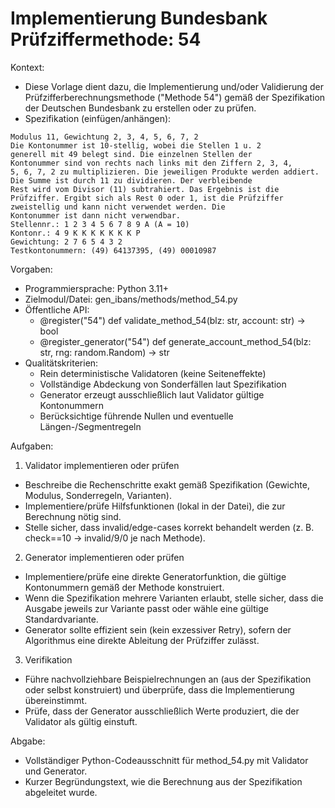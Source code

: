 # Implementierung Bundesbank Prüfziffermethode: 54

Kontext:
- Diese Vorlage dient dazu, die Implementierung und/oder Validierung der Prüfzifferberechnungsmethode ("Methode 54") gemäß der Spezifikation der Deutschen Bundesbank zu erstellen oder zu prüfen.
- Spezifikation (einfügen/anhängen):

```Text
Modulus 11, Gewichtung 2, 3, 4, 5, 6, 7, 2
Die Kontonummer ist 10-stellig, wobei die Stellen 1 u. 2
generell mit 49 belegt sind. Die einzelnen Stellen der
Kontonummer sind von rechts nach links mit den Ziffern 2, 3, 4,
5, 6, 7, 2 zu multiplizieren. Die jeweiligen Produkte werden addiert.
Die Summe ist durch 11 zu dividieren. Der verbleibende
Rest wird vom Divisor (11) subtrahiert. Das Ergebnis ist die
Prüfziffer. Ergibt sich als Rest 0 oder 1, ist die Prüfziffer
zweistellig und kann nicht verwendet werden. Die
Kontonummer ist dann nicht verwendbar.
Stellennr.: 1 2 3 4 5 6 7 8 9 A (A = 10)
Kontonr.: 4 9 K K K K K K K P
Gewichtung: 2 7 6 5 4 3 2
Testkontonummern: (49) 64137395, (49) 00010987
```

Vorgaben:
- Programmiersprache: Python 3.11+
- Zielmodul/Datei: gen_ibans/methods/method_54.py
- Öffentliche API:
  - @register("54") def validate_method_54(blz: str, account: str) -> bool
  - @register_generator("54") def generate_account_method_54(blz: str, rng: random.Random) -> str
- Qualitätskriterien:
  - Rein deterministische Validatoren (keine Seiteneffekte)
  - Vollständige Abdeckung von Sonderfällen laut Spezifikation
  - Generator erzeugt ausschließlich laut Validator gültige Kontonummern
  - Berücksichtige führende Nullen und eventuelle Längen-/Segmentregeln

Aufgaben:
1) Validator implementieren oder prüfen
- Beschreibe die Rechenschritte exakt gemäß Spezifikation (Gewichte, Modulus, Sonderregeln, Varianten).
- Implementiere/prüfe Hilfsfunktionen (lokal in der Datei), die zur Berechnung nötig sind.
- Stelle sicher, dass invalid/edge-cases korrekt behandelt werden (z. B. check==10 -> invalid/9/0 je nach Methode).

2) Generator implementieren oder prüfen
- Implementiere/prüfe eine direkte Generatorfunktion, die gültige Kontonummern gemäß der Methode konstruiert.
- Wenn die Spezifikation mehrere Varianten erlaubt, stelle sicher, dass die Ausgabe jeweils zur Variante passt oder wähle eine gültige Standardvariante.
- Generator sollte effizient sein (kein exzessiver Retry), sofern der Algorithmus eine direkte Ableitung der Prüfziffer zulässt.

3) Verifikation
- Führe nachvollziehbare Beispielrechnungen an (aus der Spezifikation oder selbst konstruiert) und überprüfe, dass die Implementierung übereinstimmt.
- Prüfe, dass der Generator ausschließlich Werte produziert, die der Validator als gültig einstuft.

Abgabe:
- Vollständiger Python-Codeausschnitt für method_54.py mit Validator und Generator.
- Kurzer Begründungstext, wie die Berechnung aus der Spezifikation abgeleitet wurde.